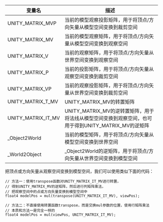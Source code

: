 
| 变量名                | 描述                                                                |
| ------------------ | ----------------------------------------------------------------- |
| UNITY_MATRIX_MVP   | 当前的模型观察投影矩阵，用于将顶点/方向矢量从模型空间变换到裁剪空间                                |
| UNITY_MATRIX_MV    | 当前的模型观察矩阵，用于将顶点/方向矢量从模型空间变换到观察空间                                  |
| UNITY_MATRIX_V     | 当前的观察矩阵，用于将顶点/方向矢量从世界空间变换到观察空间                                    |
| UNITY_MATRIX_P     | 当前的投影矩阵，用于将顶点/方向矢量从观察空间变换到裁剪空间                                    |
| UNITY_MATRIX_VP    | 当前的观察投影矩阵，用于将顶点/方向矢量从世界空间变换到裁剪空间                                  |
| UNITY_MATRIX_T_MV  | UNITY_MATRIX_MV的转置矩阵                                              |
| UNITY_MATRIX_IT_MV | UNITY_MATRIX_MV的逆转置矩阵，用于将法线从模型空间变换到观察空间，也可用于得到UNITY_MATRIX_MV的逆矩阵 |
| _Object2World      | 当前的模型矩阵，用于将顶点/方向矢量从模型空间变换到世界空间                                    |
| _World2Object      | _Object2World的逆矩阵，用于将顶点/方向矢量从世界空间变换到模型空间                          |

把顶点或方向矢量从观察空间变换到模型空间，我们可以使用类似下面的代码：
```
// 方法一：使用transpose函数对UNITY_MATRIX_IT_MV进行转置，
// 得到UNITY_MATRIX_MV的逆矩阵，然后进行列矩阵乘法，
// 把观察空间中的点或方向矢量变换到模型空间中
float4 modelPos = mul(transpose(UNITY_MATRIX_IT_MV), viewPos);

// 方法二：不直接使用转置函数transpose，而是交换mul参数的位置，使用行矩阵乘法
// 本质和方法一是完全一样的
float4 modelPos = mul(viewPos, UNITY_MATRIX_IT_MV);
```
